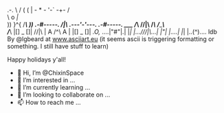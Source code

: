    .-.                                                   \ /
  ( (                                |                  - * -
   '-`                              -+-                  / \
            \            o          _|_          \
            ))          }^{        /___\         ))
          .-#-----.     /|\     .---'-'---.    .-#-----.
     ___ /_________\   //|\\   /___________\  /_________\  
    /___\ |[] _ []|    //|\\    | A /^\ A |    |[] _ []| _.O,_
....|"#"|.|  |*|  |...///|\\\...|   |"|   |....|  |*|  |..(^).... ldb By @lgbeard at www.asciiart.eu (it seems ascii is triggering formatting or something. I still have stuff to learn)

Happy holidays y'all!

- 👋 Hi, I’m @ChixinSpace
- 👀 I’m interested in ...
- 🌱 I’m currently learning ...
- 💞️ I’m looking to collaborate on ...
- 📫 How to reach me ...

<!---
ChixinSpace/ChixinSpace is a ✨ special ✨ repository because its `README.md` (this file) appears on your GitHub profile.
You can click the Preview link to take a look at your changes.
--->

